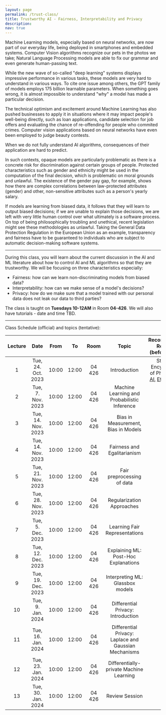 ```yaml
---
layout: page
permalink: /trust-class/
title: Trustworthy AI - Fairness, Interpretability and Privacy
description: 
nav: true
---
```


Machine Learning models, especially based on neural networks, are now part of our everyday life, being deployed in smartphones and embedded systems. Computer Vision algorithms recognize our pets in the photos we take; Natural Language Processing models are able to fix our grammar and even generate human-passing text. 

While the new wave of so-called "deep learning" systems displays impressive performance in various tasks, these models are very hard to understand in various ways. To cite one issue among others, the GPT family of models employs 175 billion learnable parameters. When something goes wrong, it is almost impossible to understand "why" a model has made a particular decision.

The technical optimism and excitement around Machine Learning has also pushed businesses to apply it in situations where it may impact people's well-being directly, such as loan applications, candidate selection for job offers and evaluating the chance of re-offending for people who commited crimes. Computer vision applications based on neural networks have even been employed to judge beauty contests.

<div class="row">
    <div class="col-sm mt-3 mt-md-0">
        <img class="img-fluid rounded z-depth-1" src="{{ '/assets/img/beauty.png' | relative_url }}" alt="" title="example image"/>
    </div>
    <div class="col-sm mt-3 mt-md-0">
        <img class="img-fluid rounded z-depth-1" src="{{ '/assets/img/guardian_small.png' | relative_url }}" alt="" title="example image"/>
    </div>
</div>
<div class="row">
    <div class="col-sm mt-3 mt-md-0">
        <img class="img-fluid rounded z-depth-1" src="{{ '/assets/img/forbes.png' | relative_url }}" alt="" title="example image"/>
    </div>
</div>
<div class="caption">
    When we do not fully understand AI algorithms, consequences of their application are hard to predict.
</div>


In such contexts, opaque models are particularly problematic as there is a concrete risk for discrimination against certain groups of people. Protected characteristics such as gender and ethnicity might be used in the computation of the final decision, which is problematic on moral grounds and unlawful. The existence of the gender pay gap, for example, shows how there are complex correlations between law-protected attributes (gender) and other, non-sensitive attributes such as a person's yearly salary.

If models are learning from biased data, it follows that they will learn to output biased decisions; if we are unable to explain those decisions, we are left with very little human control over what ultimately is a software process. On top of being philosophically troubling and unethical, recent legislation might see these methodologies as unlawful. Taking the General Data Protection Regulation in the European Union as an example, transparency and fairness have to be guaranteed to individuals who are subject to automatic decision-making software systems.

<hr>

During this class, you will learn about the current discussion in the AI and ML literature about how to control AI and ML algorithms so that they are trustworthy. We will be focusing on three characteristics especially:

* Fairness: how can we learn non-discriminating models from biased data?
* Interpretability: how can we make sense of a model's decisions?
* Privacy: how do we make sure that a model trained with our personal data does not leak our data to third parties?

The class is taught on **Tuesdays 10-12AM** in Room **04-426**. We will also have tutorials - date and time TBD. 

<hr>

Class Schedule (official) and topics (tentative):

| Lecture 	|         Date         	|   From  	|    To   	|   Room  	|                     Topic                    	|                                                                   Recommended Reading (before class)                                                                   	|
|:-------:	|:--------------------:	|:-------:	|:-------:	|:-------:	|:--------------------------------------------:	|:----------------------------------------------------------------------------------------------------------------------------------------------------------------------:	|
|    1    	| Tue, 24. Oct. 2023   	| 10:00   	| 12:00   	| 04 426  	|                 Introduction                 	| Stanford Encyclopedia of Philosophy: [AI](https://plato.stanford.edu/entries/artificial-intelligence/), [Ethics of AI](https://plato.stanford.edu/entries/ethics-ai)   	|
|    2    	|  Tue, 7. Nov. 2023   	| 10:00   	| 12:00   	| 04 426  	| Machine Learning and Probabilistic Inference 	|                                                                                                                                                                        	|
|    3    	| Tue, 14. Nov. 2023   	| 10:00   	| 12:00   	| 04 426  	|      Bias in Measurement, Bias in Models     	|  |
|    4    	| Tue, 14. Nov. 2023   	| 10:00   	| 12:00   	| 04 426  	|      Fairness and Egalitarianism                               |
|    5    	| Tue, 21. Nov. 2023   	| 10:00   	| 12:00   	| 04 426  	|          Fair preprocessing of data          	|                                                                                                                                                                        	|
|    6    	| Tue, 28. Nov. 2023   	| 10:00   	| 12:00   	| 04 426  	|           Regularization Approaches          	|                                                                                                                                                                        	|
|    7    	|  Tue, 5. Dec. 2023   	| 10:00   	| 12:00   	| 04 426  	|         Learning Fair Representations        	|                                                                                                                                                                        	|
|    8    	| Tue, 12. Dec. 2023   	| 10:00   	| 12:00   	| 04 426  	|     Explaining ML: Post-Hoc Explanations     	|                                                                                                                                                                        	|
|    9    	| Tue, 19. Dec. 2023   	| 10:00   	| 12:00   	| 04 426  	|     Interpreting ML: Glassbox models  	|                                                                                                                                                                        	|
|    10    	| Tue, 9. Jan. 2024   	| 10:00   	| 12:00   	| 04 426  	|             Differential Privacy: Introduction            	|                                                                                                                                                                        	|
|    11   	| Tue, 16. Jan. 2024   	| 10:00   	| 12:00   	| 04 426  	|                      Differential Privacy: Laplace and Gaussian Mechanisms                    	|                                                                                                                                                                        	|
|    12   	| Tue, 23. Jan. 2024   	| 10:00   	| 12:00   	| 04 426  	|                      Differentially-private Machine Learning                     	|                                                                                                                                                                        	|
|    13   	| Tue, 30. Jan. 2024   	| 10:00   	| 12:00   	| 04 426  	|                      Review Session                     	|                                                                                                                                                                        	|
